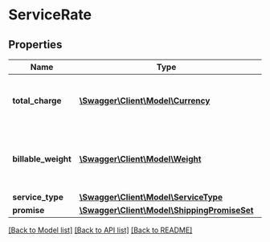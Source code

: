# ServiceRate

## Properties
Name | Type | Description | Notes
------------ | ------------- | ------------- | -------------
**total_charge** | [**\Swagger\Client\Model\Currency**](Currency.md) | The total charge that will be billed for the rate. | 
**billable_weight** | [**\Swagger\Client\Model\Weight**](Weight.md) | The weight that was used to calculate the totalCharge. | 
**service_type** | [**\Swagger\Client\Model\ServiceType**](ServiceType.md) |  | 
**promise** | [**\Swagger\Client\Model\ShippingPromiseSet**](ShippingPromiseSet.md) |  | 

[[Back to Model list]](../README.md#documentation-for-models) [[Back to API list]](../README.md#documentation-for-api-endpoints) [[Back to README]](../README.md)


